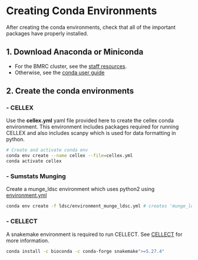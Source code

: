 # Creating Conda Environments
After creating the conda environments, check that all of the important packages have properly installed. 

## 1. Download Anaconda or Miniconda
- For the BMRC cluster, see the [staff resources](https://www.medsci.ox.ac.uk/for-staff/resources/bmrc/python-on-the-bmrc-cluster).
- Otherwise, see the [conda user guide](https://conda.io/projects/conda/en/latest/user-guide/install/index.html)

## 2. Create the conda environments
### - CELLEX
Use the **cellex.yml** yaml file provided here to create the cellex conda environment. 
This environment includes packages required for running CELLEX and also includes scanpy which is used for data formatting in python.
``` bash
# Create and activate conda env
conda env create --name cellex --file=cellex.yml
conda activate cellex
```

### - Sumstats Munging
Create a munge_ldsc environment which uses python2 using [environment.yml](https://github.com/pascaltimshel/ldsc/blob/d869cfd1e9fe1abc03b65c00b8a672bd530d0617/environment.yml)
``` bash
conda env create -f ldsc/environment_munge_ldsc.yml # creates 'munge_ldsc' environment 
```

### - CELLECT
A snakemake environment is required to run CELLECT. See [CELLECT](https://github.com/perslab/CELLECT) for more information.
``` bash
conda install -c bioconda -c conda-forge snakemake">=5.27.4"
```
